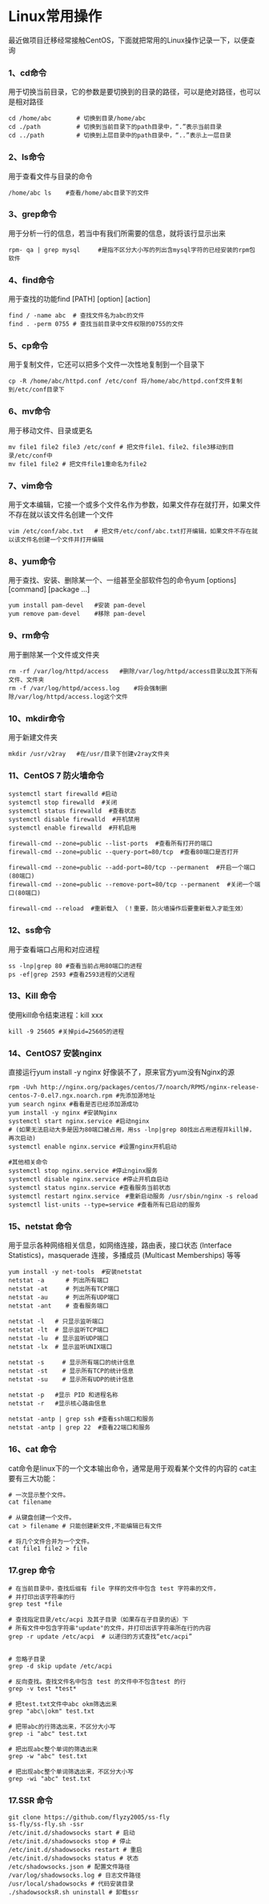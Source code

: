 # Linux常用操作   
最近做项目迁移经常接触CentOS，下面就把常用的Linux操作记录一下，以便查询  
### 1、cd命令   
用于切换当前目录，它的参数是要切换到的目录的路径，可以是绝对路径，也可以是相对路径
```Shell 
cd /home/abc       # 切换到目录/home/abc
cd ./path          # 切换到当前目录下的path目录中，“.”表示当前目录   
cd ../path         # 切换到上层目录中的path目录中，“..”表示上一层目录
```
### 2、ls命令
用于查看文件与目录的命令   
```Shell 
/home/abc ls    #查看/home/abc目录下的文件
```
### 3、grep命令
用于分析一行的信息，若当中有我们所需要的信息，就将该行显示出来
```Shell 
rpm- qa | grep mysql     #是指不区分大小写的列出含mysql字符的已经安装的rpm包软件
```
### 4、find命令
用于查找的功能find [PATH] [option] [action]  
```Shell 
find / -name abc  # 查找文件名为abc的文件  
find . -perm 0755 # 查找当前目录中文件权限的0755的文件  
```
### 5、cp命令
用于复制文件，它还可以把多个文件一次性地复制到一个目录下
```Shell 
cp -R /home/abc/httpd.conf /etc/conf 将/home/abc/httpd.conf文件复制到/etc/conf目录下
```
### 6、mv命令
用于移动文件、目录或更名
```Shell 
mv file1 file2 file3 /etc/conf # 把文件file1、file2、file3移动到目录/etc/conf中  
mv file1 file2 # 把文件file1重命名为file2  
```
### 7、vim命令
用于文本编辑，它接一个或多个文件名作为参数，如果文件存在就打开，如果文件不存在就以该文件名创建一个文件
```Shell 
vim /etc/conf/abc.txt   # 把文件/etc/conf/abc.txt打开编辑，如果文件不存在就以该文件名创建一个文件并打开编辑
```
### 8、yum命令
用于查找、安装、删除某一个、一组甚至全部软件包的命令yum [options] [command] [package ...]
```Shell 
yum install pam-devel   #安装 pam-devel
yum remove pam-devel    #移除 pam-devel
```
### 9、rm命令
用于删除某一个文件或文件夹
```Shell 
rm -rf /var/log/httpd/access   #删除/var/log/httpd/access目录以及其下所有文件、文件夹
rm -f /var/log/httpd/access.log    #将会强制删除/var/log/httpd/access.log这个文件
```

### 10、mkdir命令
用于新建文件夹
```Shell 
mkdir /usr/v2ray   #在/usr/目录下创建v2ray文件夹
```

### 11、CentOS 7 防火墙命令
```Shell
systemctl start firewalld #启动
systemctl stop firewalld  #关闭
systemctl status firewalld  #查看状态
systemctl disable firewalld  #开机禁用
systemctl enable firewalld  #开机启用

firewall-cmd --zone=public --list-ports  #查看所有打开的端口
firewall-cmd --zone=public --query-port=80/tcp  #查看80端口是否打开

firewall-cmd --zone=public --add-port=80/tcp --permanent  #开启一个端口(80端口)
firewall-cmd --zone=public --remove-port=80/tcp --permanent  #关闭一个端口(80端口)

firewall-cmd --reload  #重新载入 （！重要，防火墙操作后要重新载入才能生效）

```

### 12、ss命令
用于查看端口占用和对应进程
```Shell
ss -lnp|grep 80 #查看当前占用80端口的进程
ps -ef|grep 2593 #查看2593进程的父进程
```

### 13、Kill 命令
使用kill命令结束进程：kill xxx
```Shell
kill -9 25605 #关掉pid=25605的进程
```

### 14、CentOS7 安装nginx
直接运行yum install -y nginx 好像装不了，原来官方yum没有Nginx的源
```Shell
rpm -Uvh http://nginx.org/packages/centos/7/noarch/RPMS/nginx-release-centos-7-0.el7.ngx.noarch.rpm #先添加源地址
yum search nginx #看看是否已经添加源成功
yum install -y nginx #安装Nginx
systemctl start nginx.service #启动nginx
# (如果无法启动大多是因为80端口被占用，用ss -lnp|grep 80找出占用进程并kill掉，再次启动)
systemctl enable nginx.service #设置nginx开机启动

#其他相关命令
systemctl stop nginx.service #停止nginx服务
systemctl disable nginx.service #停止开机自启动
systemctl status nginx.service #查看服务当前状态
systemctl restart nginx.service　#重新启动服务 /usr/sbin/nginx -s reload 
systemctl list-units --type=service #查看所有已启动的服务
```

### 15、netstat 命令
用于显示各种网络相关信息，如网络连接，路由表，接口状态 (Interface Statistics)，masquerade 连接，多播成员 (Multicast Memberships) 等等
```Shell
yum install -y net-tools  #安装netstat
netstat -a      # 列出所有端口
netstat -at     # 列出所有TCP端口
netstat -au     # 列出所有UDP端口
netstat -ant    # 查看服务端口

netstat -l   # 只显示监听端口
netstat -lt  # 显示监听TCP端口
netstat -lu  # 显示监听UDP端口
netstat -lx  # 显示监听UNIX端口

netstat -s     # 显示所有端口的统计信息
netstat -st    # 显示所有TCP的统计信息
netstat -su    # 显示所有UDP的统计信息

netstat -p   #显示 PID 和进程名称
netstat -r   #显示核心路由信息

netstat -antp | grep ssh #查看ssh端口和服务
netstat -antp | grep 22  #查看22端口和服务
```

### 16、cat 命令
cat命令是linux下的一个文本输出命令，通常是用于观看某个文件的内容的
cat主要有三大功能：
```Shell
# 一次显示整个文件。
cat filename

# 从键盘创建一个文件。
cat > filename # 只能创建新文件,不能编辑已有文件

# 将几个文件合并为一个文件。
cat file1 file2 > file
```
### 17.grep 命令
```Shell
# 在当前目录中，查找后缀有 file 字样的文件中包含 test 字符串的文件，
# 并打印出该字符串的行
grep test *file 

# 查找指定目录/etc/acpi 及其子目录（如果存在子目录的话）下
# 所有文件中包含字符串"update"的文件，并打印出该字符串所在行的内容
grep -r update /etc/acpi  # 以递归的方式查找“etc/acpi”


# 忽略子目录
grep -d skip update /etc/acpi

# 反向查找。查找文件名中包含 test 的文件中不包含test 的行
grep -v test *test*

# 把test.txt文件中abc okm筛选出来
grep "abc\|okm" test.txt

# 把带abc的行筛选出来，不区分大小写
grep -i "abc" test.txt

# 把出现abc整个单词的筛选出来
grep -w "abc" test.txt

# 把出现abc整个单词筛选出来，不区分大小写
grep -wi "abc" test.txt
```

### 17.SSR 命令
```Shell
git clone https://github.com/flyzy2005/ss-fly
ss-fly/ss-fly.sh -ssr
/etc/init.d/shadowsocks start # 启动
/etc/init.d/shadowsocks stop # 停止
/etc/init.d/shadowsocks restart # 重启
/etc/init.d/shadowsocks status # 状态
/etc/shadowsocks.json # 配置文件路径
/var/log/shadowsocks.log # 日志文件路径
/usr/local/shadowsocks # 代码安装目录
./shadowsocksR.sh uninstall # 卸载ssr
```


